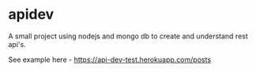 # apidev
A small project using nodejs and mongo db to create and understand rest api's.

See example here - https://api-dev-test.herokuapp.com/posts
